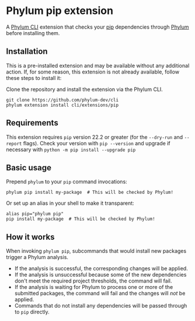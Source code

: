 # Phylum pip extension

A [Phylum CLI][phylum-cli] extension that checks your [pip] dependencies through
[Phylum][phylum] before installing them.

## Installation

This is a pre-installed extension and may be available without any additional
action. If, for some reason, this extension is not already available, follow
these steps to install it:

Clone the repository and install the extension via the Phylum CLI.

```console
git clone https://github.com/phylum-dev/cli
phylum extension install cli/extensions/pip
```

## Requirements

This extension requires `pip` version 22.2 or greater (for the `--dry-run` and
`--report` flags). Check your version with `pip --version` and upgrade if
necessary with `python -m pip install --upgrade pip`

## Basic usage

Prepend `phylum` to your `pip` command invocations:

```console
phylum pip install my-package  # This will be checked by Phylum!
```

Or set up an alias in your shell to make it transparent:

```console
alias pip="phylum pip"
pip install my-package  # This will be checked by Phylum!
```

## How it works

When invoking `phylum pip`, subcommands that would install new packages trigger
a Phylum analysis.

- If the analysis is successful, the corresponding changes will be applied.
- If the analysis is unsuccessful because some of the new dependencies don't
  meet the required project thresholds, the command will fail.
- If the analysis is waiting for Phylum to process one or more of the submitted
  packages, the command will fail and the changes will _not_ be applied.
- Commands that do not install any dependencies will be passed through to `pip`
  directly.

[phylum-cli]: https://github.com/phylum-dev/cli
[phylum]: https://phylum.io
[pip]: https://pip.pypa.io
